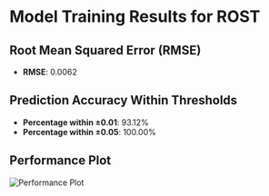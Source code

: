 # Model Training Results for ROST

## Root Mean Squared Error (RMSE)
- **RMSE**: 0.0062

## Prediction Accuracy Within Thresholds
- **Percentage within ±0.01**: 93.12%
- **Percentage within ±0.05**: 100.00%

## Performance Plot
![Performance Plot](../imgs/ROST.png)

